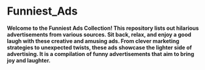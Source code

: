 # Funniest_Ads


**Welcome to the Funniest Ads Collection! This repository lists out hilarious advertisements from various sources. Sit back, relax, and enjoy a good laugh with these creative and amusing ads. From clever marketing strategies to unexpected twists, these ads showcase the lighter side of advertising. It is a compilation of funny advertisements that aim to bring joy and laughter.**